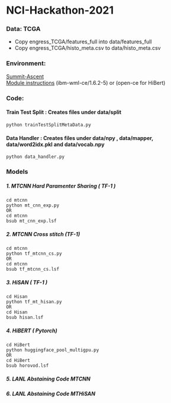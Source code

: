 # NCI-Hackathon-2021


### Data: TCGA
- Copy engress_TCGA/features_full into data/features_full
- Copy engress_TCGA/histo_meta.csv to data/histo_meta.csv

### Environment: 
 [Summit-Ascent](https://docs.olcf.ornl.gov/systems/summit_user_guide.html#training-system-ascent)  
 [Module instructions](https://docs.olcf.ornl.gov/software/analytics/ibm-wml-ce.html) (ibm-wml-ce/1.6.2-5) or (open-ce for HiBert)

### Code: 

#### Train Test Split : Creates files under data/split
    python trainTestSplitMetaData.py
	
#### Data Handler : Creates files under data/npy , data/mapper, data/word2idx.pkl and data/vocab.npy
    python data_handler.py

### Models          
##### 1. MTCNN Hard Paramenter Sharing ( TF-1 ) 
    cd mtcnn
    python mt_cnn_exp.py 
    OR
    cd mtcnn
    bsub mt_cnn_exp.lsf
##### 2. MTCNN Cross stitch (TF-1)
    cd mtcnn
    python tf_mtcnn_cs.py
    OR
    cd mtcnn
    bsub tf_mtcnn_cs.lsf
##### 3. HiSAN ( TF-1 )
    cd Hisan
    python tf_mt_hisan.py
    OR
    cd Hisan
    bsub hisan.lsf
##### 4. HiBERT ( Pytorch)
    cd HiBert 
    python huggingface_pool_multigpu.py
    OR
    cd HiBert
    bsub horovod.lsf
##### 5. LANL Abstaining Code MTCNN
##### 6. LANL Abstaining Code MTHiSAN

